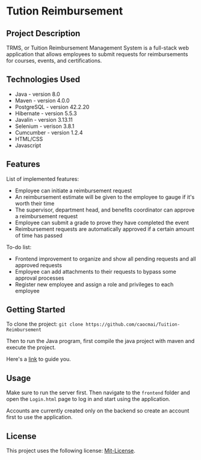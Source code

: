 # Tution Reimbursement

## Project Description

TRMS, or Tuition Reimbursement Management System is a full-stack web application that allows employees to submit requests for reimbursements for courses, events, and certifications. 

## Technologies Used

* Java - version 8.0
* Maven - version 4.0.0
* PostgreSQL - version 42.2.20
* Hibernate - version 5.5.3
* Javalin - version 3.13.11
* Selenium - verison 3.8.1
* Cumcumber - version 1.2.4
* HTML/CSS
* Javascript

## Features

List of implemented features:
* Employee can initiate a reimbursement request
* An reimbursement estimate will be given to the employee to gauge if it's worth their time
* The supervisor, department head, and benefits coordinator can approve a reimbursement request
* Employee can submit a grade to prove they have completed the event
* Reimbursement requests are automatically approved if a certain amount of time has passed


To-do list:
* Frontend improvement to organize and show all pending requests and all approved requests
* Employee can add attachments to their requests to bypass some approval processes
* Register new employee and assign a role and privileges to each employee

## Getting Started
   
To clone the project:
`git clone https://github.com/caocmai/Tuition-Reimbursement`

Then to run the Java program, first compile the java project with maven and execute the project.

Here's a [link](https://www.oracle.com/webfolder/technetwork/tutorials/obe/java/Maven_SE/Maven.html) to guide you.


## Usage

Make sure to run the server first. Then navigate to the `frontend` folder and open the `Login.html` page to log in and start using the application.

Accounts are currently created only on the backend so create an account first to use the application. 

## License

This project uses the following license: [Mit-License](LICENSE).
